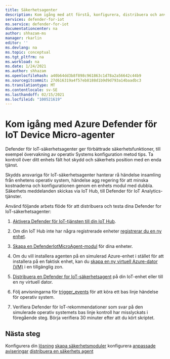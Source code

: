 ```yaml
---
title: Säkerhetsagenter
description: Kom igång med att förstå, konfigurera, distribuera och använda Azure Defender för IoT Security Service-agenter på dina IoT-enheter.
services: defender-for-iot
ms.service: defender-for-iot
documentationcenter: na
author: shhazam-ms
manager: rkarlin
editor: ''
ms.devlang: na
ms.topic: conceptual
ms.tgt_pltfrm: na
ms.workload: na
ms.date: 1/24/2021
ms.author: shhazam
ms.openlocfilehash: a40b64dd3b8f898c961863c1d78a2a56642c44b9
ms.sourcegitcommit: 27d616319a4f57eb8188d1b9d9d793a14baadbc3
ms.translationtype: MT
ms.contentlocale: sv-SE
ms.lasthandoff: 02/15/2021
ms.locfileid: "100521619"
---
```

# <a name="get-started-with-azure-defender-for-iot-device-micro-agents"></a>Kom igång med Azure Defender för IoT Device Micro-agenter

Defender för IoT-säkerhetsagenter ger förbättrade säkerhetsfunktioner, till exempel övervakning av operativ Systems konfiguration metod tips. Ta kontroll över ditt enhets fält hot skydd och säkerhets position med en enda tjänst.

Skydds ansvariga för IoT-säkerhetsagenter hanterar rå händelse insamling från enhetens operativ system, händelse agg regering för att minska kostnaderna och konfigurationen genom en enhets modul med dubbla. Säkerhets meddelanden skickas via IoT Hub, till Defender för IoT Analytics-tjänster.

Använd följande arbets flöde för att distribuera och testa dina Defender for IoT-säkerhetsagenter:

1. [Aktivera Defender för IoT-tjänsten till din IoT Hub](quickstart-onboard-iot-hub.md).

1. Om din IoT Hub inte har några registrerade enheter [registrerar du en ny enhet](../iot-accelerators/iot-accelerators-device-simulation-overview.md).

1. [Skapa en DefenderIotMicroAgent-modul](quickstart-create-micro-agent-module-twin.md) för dina enheter.

1. Om du vill installera agenten på en simulerad Azure-enhet i stället för att installera på en faktisk enhet, kan du [skapa en ny virtuell Azure-dator (VM)](../virtual-machines/linux/quick-create-portal.md) i en tillgänglig zon.

1. [Distribuera en Defender for IoT-säkerhetsagent](how-to-deploy-linux-cs.md) på din IoT-enhet eller till en ny virtuell dator.

1. Följ anvisningarna för [trigger_events](https://aka.ms/iot-security-github-trigger-events) för att köra ett bas linje händelse för operativ system.

1. Verifiera Defender för IoT-rekommendationer som svar på den simulerade operativ systemets bas linje kontroll har misslyckats i föregående steg. Börja verifiera 30 minuter efter att du kört skriptet.

## <a name="next-steps"></a>Nästa steg

Konfigurera din [lösning](quickstart-configure-your-solution.md) 
 [skapa säkerhetsmoduler](quickstart-create-security-twin.md) konfigurera [anpassade aviseringar](quickstart-create-custom-alerts.md) 
 [distribuera en säkerhets agent](how-to-deploy-agent.md)
